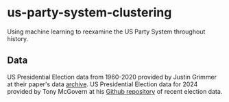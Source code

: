 # us-party-system-clustering
Using machine learning to reexamine the US Party System throughout history.

## Data
US Presidential Election data from 1960-2020 provided by Justin Grimmer at their paper's data [archive](https://codeocean.com/capsule/0007435/tree/v2). US Presidential Election data for 2024 provided by Tony McGovern at his [Github repository](https://github.com/tonmcg/US_County_Level_Election_Results_08-24) of recent election data.
